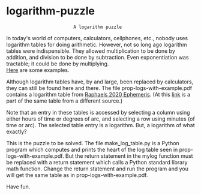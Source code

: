 logarithm-puzzle
================
                             A logarithm puzzle

In today's world of computers, calculators, cellphones, etc., nobody uses
logarithm tables for doing arithmetic.  However, not so long ago logarithm
tables were indispensible.  They allowed multiplication to be done by
addition, and division to be done by subtraction.  Even exponentiation was
tractable; it could be done by multiplying.  
<a href="https://en.wikipedia.org/wiki/Common_logarithm">Here</a> are some 
examples.

Although logarithm tables have, by and large, been replaced by calculators,
they can still be found here and there.  The file prop-logs-with-example.pdf
contains a logarithm table from 
<a href="https://smile.amazon.com/Raphaels-Ephemeris-2020-Edwin-Raphael/dp/0572047800/ref=sr_1_fkmrnull_1?keywords=raphaels+ephemeris+2020&qid=1558292779&s=gateway&sr=8-1-fkmrnull">
Raphaels 2020 Ephemeris</a>.  (At this 
<a href="http://www.rosicrucian.com/images/ssaen018.gif">link</a> is a part
of the same table from a different source.)

Note that an entry in these tables is accessed by selecting a column using
either hours of time or degrees of arc, and selecting a row using minutes
(of time or arc).  The selected table entry is a logarithm.  But, a
logarithm of what exactly?

This is the puzzle to be solved.  The file make_log_table.py is a Python
program which computes and prints the heart of the log table seen in
prop-logs-with-example.pdf.  But the return statement in the mylog function
must be replaced with a return statement which calls a Python standard
library math function.  Change the return statement and run the program and
you will get the same table as in prop-logs-with-example.pdf.

Have fun.
